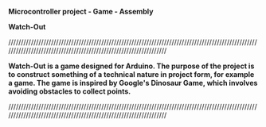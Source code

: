 **Microcontroller project - Game - Assembly** <br />

**Watch-Out**

//////////////////////////////////////////////////////////////////////////////////////////////////////////////////////////////////////////////////////////////////

**Watch-Out is a game designed for Arduino. The purpose of the project is to construct something of a technical nature in project form, for example a game. The game is inspired by Google's Dinosaur Game, which involves avoiding obstacles to collect points.**

//////////////////////////////////////////////////////////////////////////////////////////////////////////////////////////////////////////////////////////////////
